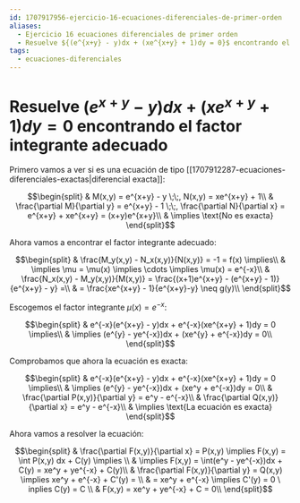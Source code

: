 ```yaml
---
id: 1707917956-ejercicio-16-ecuaciones-diferenciales-de-primer-orden
aliases:
  - Ejercicio 16 ecuaciones diferenciales de primer orden
  - Resuelve ${(e^{x+y} - y)dx + (xe^{x+y} + 1)dy = 0}$ encontrando el factor integrante adecuado
tags:
  - ecuaciones-diferenciales
---
```


# Resuelve ${(e^{x+y} - y)dx + (xe^{x+y} + 1)dy = 0}$ encontrando el factor integrante adecuado

Primero vamos a ver si es una ecuación de tipo [[1707912287-ecuaciones-diferenciales-exactas|diferencial exacta]]:

$$\begin{split}
    & M(x,y) = e^{x+y} - y \;\;, N(x,y) = xe^{x+y} + 1\\
    & \frac{\partial M}{\partial y} = e^{x+y} - 1 \;\;, \frac{\partial N}{\partial x} = e^{x+y} + xe^{x+y} = (x+y)e^{x+y}\\
    & \implies \text{No es exacta}
\end{split}$$

Ahora vamos a encontrar el factor integrante adecuado:

$$\begin{split}
    & \frac{M_y(x,y) - N_x(x,y)}{N(x,y)} = -1 = f(x) \implies\\
    & \implies \mu = \mu(x) \implies \cdots \implies \mu(x) = e^{-x}\\
    & \frac{N_x(x,y) - M_y(x,y)}{M(x,y)} = \frac{(x+1)e^{x+y} - (e^{x+y} - 1)}{e^{x+y} - y} =\\
    & = \frac{xe^{x+y} - 1}{e^{x+y}-y} \neq g(y)\\
\end{split}$$

Escogemos el factor integrante $\mu(x) = e^{-x}$:

$$\begin{split}
    & e^{-x}(e^{x+y} - y)dx + e^{-x}(xe^{x+y} + 1)dy = 0 \implies\\
    & \implies (e^{y} - ye^{-x})dx + (xe^{y} + e^{-x})dy = 0\\
\end{split}$$

Comprobamos que ahora la ecuación es exacta:

$$\begin{split}
    & e^{-x}(e^{x+y} - y)dx + e^{-x}(xe^{x+y} + 1)dy = 0 \implies\\
    & \implies (e^{y} - ye^{-x})dx + (xe^y + e^{-x})dy = 0\\
    & \frac{\partial P(x,y)}{\partial y} = e^y - e^{-x}\\
    & \frac{\partial Q(x,y)}{\partial x} = e^y - e^{-x}\\
    & \implies \text{La ecuación es exacta}
\end{split}$$

Ahora vamos a resolver la ecuación:

$$\begin{split}
    & \frac{\partial F(x,y)}{\partial x} = P(x,y) \implies F(x,y) = \int P(x,y) dx + C(y) \implies \\
    & \implies F(x,y) = \int(e^y - ye^{-x})dx + C(y) = xe^y + ye^{-x} + C(y)\\
    & \frac{\partial F(x,y)}{\partial y} = Q(x,y) \implies xe^y + e^{-x} + C'(y) = \\
    & = xe^y + e^{-x} \implies C'(y) = 0 \ inplies C(y) = C \\
    & F(x,y) = xe^y + ye^{-x} + C = 0\\
\end{split}$$
